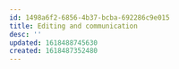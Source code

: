 ```yaml
---
id: 1498a6f2-6856-4b37-bcba-692286c9e015
title: Editing and communication
desc: ''
updated: 1618488745630
created: 1618487352480
---
```


